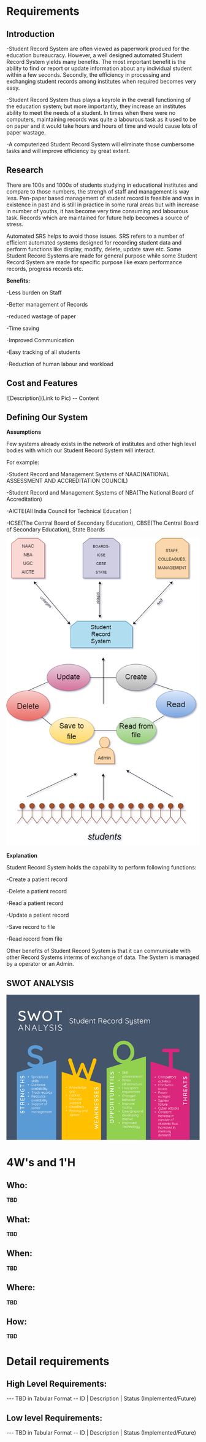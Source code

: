 # Requirements
## Introduction
-Student Record System are often viewed as paperwork produed for the education bureaucracy. However, a well designed automated Student Record System yields many benefits. The most important benefit is the ability to find or report or update information about any individual student within a few seconds. Secondly, the efficiency in processing and exchanging student records among institutes when required becomes very easy.

-Student Record System thus plays a keyrole in the overall functioning of the education system; but more importantly, they increase an institutes ability to meet the needs of a student. In times when there were no computers, maintaining records was quite a labourous task as it used to be on paper and it would take hours and hours of time and would cause lots of paper wastage.

-A computerized Student Record System will eliminate those cumbersome tasks and will improve efficiency by great extent.

## Research
There are 100s and 1000s of students studying in educational institutes and compare to those numbers, the strengh of staff and management is way less. Pen-paper based management of student record is feasible and was in existence in past and is still in practice in some rural areas but with increase in number of youths, it has become very time consuming and labourous task. Records which are maintained for future help becomes a source of stress.

Automated SRS helps to avoid those issues. SRS refers to a number of efficient automated systems designed for recording student data and perform functions like display, modify, delete, update save etc. Some Student Record Systems are made for general purpose while some Student Record System are made for specific purpose like exam performance records,  progress records etc.


**Benefits:**


-Less burden on Staff


-Better management of Records


-reduced wastage of paper


-Time saving


-Improved Communication


-Easy tracking of all students 


-Reduction  of human labour and workload



## Cost and Features
![Description](Link to Pic)
-- Content 
## Defining Our System
   **Assumptions**
   
   Few systems already exists in the network of institutes and other high level  bodies with which our Student Record System will interact.
   
   For example: 
   
   -Student Record and Management Systems of NAAC(NATIONAL ASSESSMENT AND ACCREDITATION COUNCIL)
   
   -Student Record and Management Systems of NBA(The National Board of Accreditation)
   
   -AICTE(All India Council for Technical Education )
   
   -ICSE(The Central Board of Secondary Education), CBSE(The Central Board of Secondary Education), State Boards
   
   ![](https://github.com/259819/LnT_MiniProject/blob/master/Images/define.png)
   
   
   **Explanation**
   
   
   Student Record System holds the capability to perform following functions:
   
  
   -Create a patient record


   -Delete a patient record


   -Read a patient record


   -Update a patient record


   -Save record to file

  
   -Read record from file
  
  
   Other benefits of Student Record System is that it can communicate with other Record Systems interms of exchange of data. The System is managed by a operator or an Admin.
   
 
## SWOT ANALYSIS
![**STUDENT RECORD SYSTEM**](https://github.com/259819/LnT_MiniProject/blob/master/Images/Swot/Slide1.PNG)

# 4W&#39;s and 1&#39;H

## Who:

**TBD**

## What:

**TBD**

## When:

**TBD**

## Where:

**TBD**

## How:

**TBD**

# Detail requirements
## High Level Requirements:
--- TBD in Tabular Format 
-- ID | Description | Status (Implemented/Future)


##  Low level Requirements:
--- TBD in Tabular Format 
-- ID | Description | Status (Implemented/Future)
